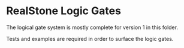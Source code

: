 # RealStone Logic Gates

The logical gate system is mostly complete for version 1 in this folder.

Tests and examples are required in order to surface the logic gates.